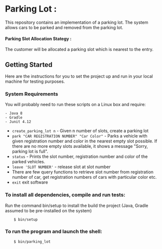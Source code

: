 # Parking Lot : 

This repository contains an implementation of a parking lot. The system allows cars to be parked and removed from the parking lot.

#### Parking Slot Allocation Stategy :
The customer will be allocated a parking slot which is nearest to the entry.



## Getting Started

Here are the instructions for you to set the project up and run in your local machine for testing purposes.

### System Requirements

You will probably need to run these scripts on a Linux box and require:

			
	- Java 8
	- Gradle
	- Junit 4.12
    
*  `create_parking_lot n` - Given n number of slots, create a parking lot
*  `park "CAR REGISTRATION NUMBER" "Car Color"` - Parks a vehicle with given registration number and color in the nearest empty slot possible. If there are no more empty slots available, it shows a message "Sorry, parking lot is full".
*  `status` - Prints the slot number, registration number and color of the parked vehicles.
*  `leave 'SLOT NUMBER'` - release slot at slot number
*  There are few query functions to retrieve slot number from registration number of car, get registration numbers of cars with particular color etc.
* `exit` exit software

### To install all dependencies, compile and run tests:

Run the command bin/setup to install the build the project (Java, Gradle assumed to be pre-installed on the system)

			
		$ bin/setup


### To run the program and launch the shell:


		$ bin/parking_lot




